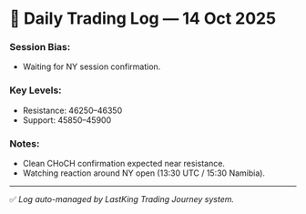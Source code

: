 # 🧠 Daily Trading Log — 14 Oct 2025

### Session Bias:
- Waiting for NY session confirmation.

### Key Levels:
- Resistance: 46250–46350
- Support: 45850–45900

### Notes:
- Clean CHoCH confirmation expected near resistance.
- Watching reaction around NY open (13:30 UTC / 15:30 Namibia).

---

✅ *Log auto-managed by LastKing Trading Journey system.*
